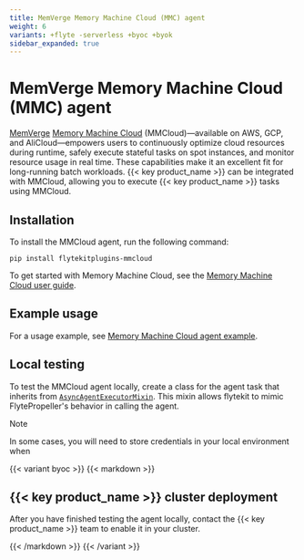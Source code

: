 ```yaml
---
title: MemVerge Memory Machine Cloud (MMC) agent
weight: 6
variants: +flyte -serverless +byoc +byok
sidebar_expanded: true
---
```


# MemVerge Memory Machine Cloud (MMC) agent

[MemVerge](https://memverge.com/) [Memory Machine Cloud](https://www.mmcloud.io/) (MMCloud)—available on AWS, GCP, and AliCloud—empowers users to continuously optimize cloud resources during runtime, safely execute stateful tasks on spot instances, and monitor resource usage in real time. These capabilities make it an excellent fit for long-running batch workloads. {{< key product_name >}} can be integrated with MMCloud, allowing you to execute {{< key product_name >}} tasks using MMCloud.

## Installation

To install the MMCloud agent, run the following command:


```
pip install flytekitplugins-mmcloud
```

To get started with Memory Machine Cloud, see the [Memory Machine Cloud user guide](https://docs.memverge.com).

## Example usage

For a usage example, see [Memory Machine Cloud agent example](./mmcloud-agent-example).

## Local testing

To test the MMCloud agent locally, create a class for the agent task that inherits from [`AsyncAgentExecutorMixin`](https://github.com/flyteorg/flytekit/blob/03d23011fcf955838669bd5058c8ced17c6de3ee/flytekit/extend/backend/base_agent.py#L278-382). This mixin allows flytekit to mimic FlytePropeller's behavior in calling the agent.

> [!NOTE]
> In some cases, you will need to store credentials in your local environment when

{{< variant byoc >}}
{{< markdown >}}

## {{< key product_name >}} cluster deployment

After you have finished testing the agent locally, contact the {{< key product_name >}} team to enable it in your cluster.

{{< /markdown >}}
{{< /variant >}}
